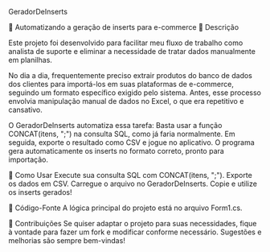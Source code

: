 GeradorDeInserts

🚀 Automatizando a geração de inserts para e-commerce
📌 Descrição

Este projeto foi desenvolvido para facilitar meu fluxo de trabalho como analista de suporte e eliminar a necessidade de tratar dados manualmente em planilhas.

No dia a dia, frequentemente preciso extrair produtos do banco de dados dos clientes para importá-los em suas plataformas de e-commerce, seguindo um formato específico exigido pelo sistema. Antes, esse processo envolvia manipulação manual de dados no Excel, o que era repetitivo e cansativo.

O GeradorDeInserts automatiza essa tarefa:
    Basta usar a função CONCAT(itens, ";") na consulta SQL, como já faria normalmente.
    Em seguida, exporte o resultado como CSV e jogue no aplicativo.
    O programa gera automaticamente os inserts no formato correto, pronto para importação.

🔧 Como Usar
    Execute sua consulta SQL com CONCAT(itens, ";").
    Exporte os dados em CSV.
    Carregue o arquivo no GeradorDeInserts.
    Copie e utilize os inserts gerados!

📂 Código-Fonte
A lógica principal do projeto está no arquivo Form1.cs.

🤝 Contribuições
Se quiser adaptar o projeto para suas necessidades, fique à vontade para fazer um fork e modificar conforme necessário. Sugestões e melhorias são sempre bem-vindas!
